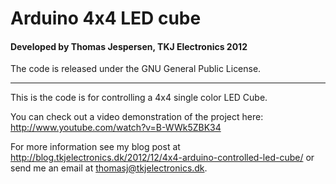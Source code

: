 # Arduino 4x4 LED cube
#### Developed by Thomas Jespersen, TKJ Electronics 2012

The code is released under the GNU General Public License.
_________

This is the code is for controlling a 4x4 single color LED Cube.

You can check out a video demonstration of the project here: <http://www.youtube.com/watch?v=B-WWk5ZBK34>

For more information see my blog post at <http://blog.tkjelectronics.dk/2012/12/4x4-arduino-controlled-led-cube/> or send me an email at <thomasj@tkjelectronics.dk>.